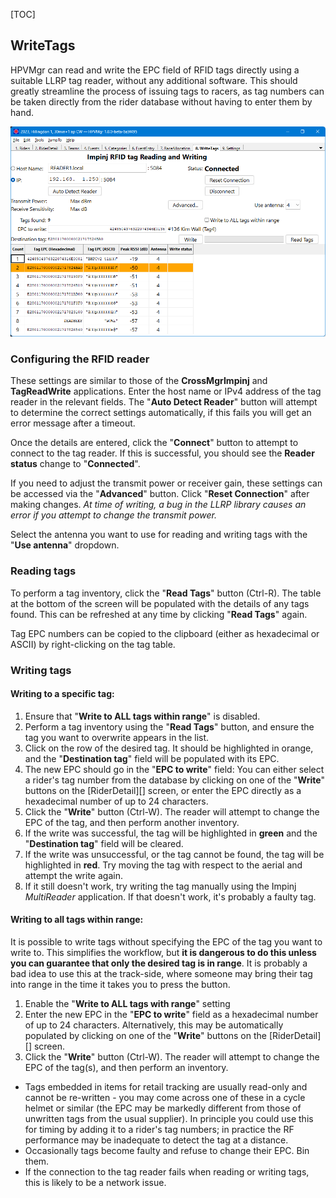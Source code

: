 [TOC]

## WriteTags

HPVMgr can read and write the EPC field of RFID tags directly using a suitable LLRP tag reader, without any additional software.  This should greatly streamline the process of issuing tags to racers, as tag numbers can be taken directly from the rider database without having to enter them by hand.

![HPVMgr WriteTags screen](./images/hpvmgr_writetags.png "HPVMgr WriteTags screen")

### Configuring the RFID reader

These settings are similar to those of the **CrossMgrImpinj** and **TagReadWrite** applications.  Enter the host name or IPv4 address of the tag reader in the relevant fields.  The "**Auto Detect Reader**" button will attempt to determine the correct settings automatically, if this fails you will get an error message after a timeout.

Once the details are entered, click the "**Connect**" button to attempt to connect to the tag reader.  If this is successful, you should see the **Reader status** change to "**Connected**".

If you need to adjust the transmit power or receiver gain, these settings can be accessed via the "**Advanced**" button.  Click "**Reset Connection**" after making changes.  *At time of writing, a bug in the LLRP library causes an error if you attempt to change the transmit power.*

Select the antenna you want to use for reading and writing tags with the "**Use antenna**" dropdown.

### Reading tags

To perform a tag inventory, click the "**Read Tags**" button (Ctrl-R).  The table at the bottom of the screen will be populated with the details of any tags found.  This can be refreshed at any time by clicking "**Read Tags**" again.

Tag EPC numbers can be copied to the clipboard (either as hexadecimal or ASCII) by right-clicking on the tag table.

### Writing tags

#### Writing to a specific tag:

1. Ensure that "**Write to ALL tags within range**" is disabled.
1. Perform a tag inventory using the "**Read Tags**" button, and ensure the tag you want to overwrite appears in the list.
1. Click on the row of the desired tag.  It should be highlighted in orange, and the "**Destination tag**" field will be populated with its EPC.
1. The new EPC should go in the "**EPC to write**" field:  You can either select a rider's tag number from the database by clicking on one of the "**Write**" buttons on the [RiderDetail][] screen, or enter the EPC directly as a hexadecimal number of up to 24 characters.
1. Click the "**Write**" button (Ctrl-W).  The reader will attempt to change the EPC of the tag, and then perform another inventory.
1. If the write was successful, the tag will be highlighted in **green** and the "**Destination tag**" field will be cleared.
1. If the write was unsuccessful, or the tag cannot be found, the tag will be highlighted in **red**.  Try moving the tag with respect to the aerial and attempt the write again. 
1. If it still doesn't work, try writing the tag manually using the Impinj *MultiReader* application.  If that doesn't work, it's probably a faulty tag.

#### Writing to all tags within range:

It is possible to write tags without specifying the EPC of the tag you want to write to.  This simplifies the workflow, but **it is dangerous to do this unless you can guarantee that only the desired tag is in range**.  It is probably a bad idea to use this at the track-side, where someone may bring their tag into range in the time it takes you to press the button.

1. Enable the "**Write to ALL tags with range**" setting
1. Enter the new EPC in the "**EPC to write**" field as a hexadecimal number of up to 24 characters.  Alternatively, this may be automatically populated by clicking on one of the "**Write**" buttons on the [RiderDetail][] screen.
1. Click the "**Write**" button (Ctrl-W).  The reader will attempt to change the EPC of the tag(s), and then perform an inventory.

* Tags embedded in items for retail tracking are usually read-only and cannot be re-written - you may come across one of these in a cycle helmet or similar (the EPC may be markedly different from those of unwritten tags from the usual supplier).  In principle you could use this for timing by adding it to a rider's tag numbers; in practice the RF performance may be inadequate to detect the tag at a distance.
* Occasionally tags become faulty and refuse to change their EPC.  Bin them.
* If the connection to the tag reader fails when reading or writing tags, this is likely to be a network issue.
